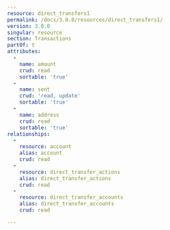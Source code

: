 ```yaml
---
resource: direct_transfers1
permalink: /docs/3.0.0/resources/direct_transfers1/
version: 3.0.0
singular: resource
section: Transactions
partOf: t
attributes:
  -
    name: amount
    crud: read
    sortable: 'true'
  -
    name: sent
    crud: 'read, update'
    sortable: 'true'
  -
    name: address
    crud: read
    sortable: 'true'
relationships:
  -
    resource: account
    alias: account
    crud: read
  -
    resource: direct_transfer_actions
    alias: direct_transfer_actions
    crud: read
  -
    resource: direct_transfer_accounts
    alias: direct_transfer_accounts
    crud: read

---
```

